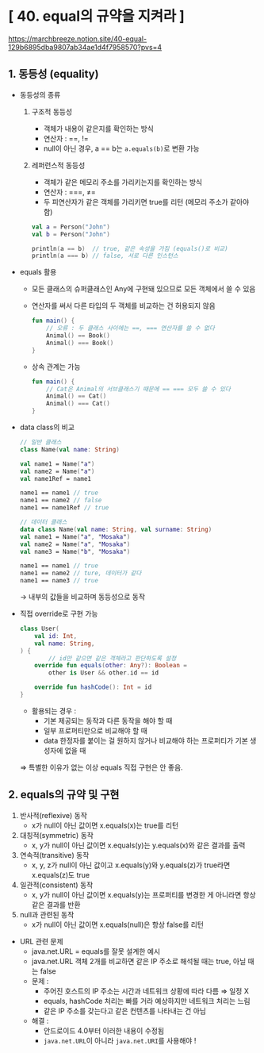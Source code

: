 # [ 40. equal의 규약을 지켜라 ]
https://marchbreeze.notion.site/40-equal-129b6895dba9807ab34ae1d4f7958570?pvs=4

## 1. 동등성 (equality)

- 동등성의 종류
    1. 구조적 동등성
        - 객체가 내용이 같은지를 확인하는 방식
        - 연산자 : ==, !=
        - null이 아닌 경우, a == b는 `a.equals(b)`로 변환 가능
    2. 레퍼런스적 동등성
        - 객체가 같은 메모리 주소를 가리키는지를 확인하는 방식
        - 연산자 : ===, ≠=
        - 두 피연산자가 같은 객체를 가리키면 true를 리턴 (메모리 주소가 같아야 함)

        ```kotlin
        val a = Person("John")
        val b = Person("John")
        
        println(a == b)  // true, 같은 속성을 가짐 (equals()로 비교)
        println(a === b) // false, 서로 다른 인스턴스
        ```


- equals 활용
    - 모든 클래스의 슈퍼클래스인 Any에 구현돼 있으므로 모든 객체에서 쓸 수 있음
    - 연산자를 써서 다른 타입의 두 객체를 비교하는 건 허용되지 않음

        ```kotlin
        fun main() {
            // 오류 : 두 클래스 사이에는 ==, === 연산자를 쓸 수 없다
            Animal() == Book()
            Animal() === Book()
        }
        
        ```

    - 상속 관계는 가능

        ```kotlin
        fun main() {
            // Cat은 Animal의 서브클래스기 때문에 == === 모두 쓸 수 있다
            Animal() == Cat()
            Animal() === Cat()
        }
        ```


- data class의 비교

    ```kotlin
    // 일반 클래스
    class Name(val name: String)
    
    val name1 = Name("a")
    val name2 = Name("a")
    val name1Ref = name1
    
    name1 == name1 // true
    name1 == name2 // false
    name1 == name1Ref // true
    ```

    ```kotlin
    // 데이터 클래스
    data class Name(val name: String, val surname: String)
    val name1 = Name("a", "Mosaka")
    val name2 = Name("a", "Mosaka")
    val name3 = Name("b", "Mosaka")
    
    name1 == name1 // true
    name1 == name2 // ture, 데이터가 같다
    name1 == name3 // true
    ```

  → 내부의 값들을 비교하며 동등성으로 동작


- 직접 override로 구현 가능

    ```kotlin
    class User(
        val id: Int,
        val name: String,
    ) {
    		// id만 같으면 같은 객체라고 판단하도록 설정
        override fun equals(other: Any?): Boolean =
            other is User && other.id == id
    
        override fun hashCode(): Int = id
    }
    ```

    - 활용되는 경우 :
        - 기본 제공되는 동작과 다른 동작을 해야 할 때
        - 일부 프로퍼티만으로 비교해야 할 때
        - data 한정자를 붙이는 걸 원하지 않거나 비교해야 하는 프로퍼티가 기본 생성자에 없을 때

  ⇒ 특별한 이유가 없는 이상 equals 직접 구현은 안 좋음.


## 2. equals의 규약 및 구현

1. 반사적(reflexive) 동작
    - x가 null이 아닌 값이면 x.equals(x)는 true를 리턴
2. 대칭적(symmetric) 동작
    - x, y가 null이 아닌 값이면 x.equals(y)는 y.equals(x)와 같은 결과를 출력
3. 연속적(transitive) 동작
    - x, y, z가 null이 아닌 값이고 x.equals(y)와 y.equals(z)가 true라면 x.equals(z)도 true
4. 일관적(consistent) 동작
    - x, y가 null이 아닌 값이면 x.equals(y)는 프로퍼티를 변경한 게 아니라면 항상 같은 결과를 반환
5. null과 관련된 동작
    - x가 null이 아닌 값이면 x.equals(null)은 항상 false를 리턴

- URL 관련 문제
    - java.net.URL = equals를 잘못 설계한 예시
    - java.net.URL 객체 2개를 비교하면 같은 IP 주소로 해석될 때는 true, 아닐 때는 false
    - 문제 :
        - 주어진 호스트의 IP 주소는 시간과 네트워크 상황에 따라 다름 ⇒ 일정 X
        - equals, hashCode 처리는 빠를 거라 예상하지만 네트워크 처리는 느림
        - 같은 IP 주소를 갖는다고 같은 컨텐츠를 나타내는 건 아님
    - 해결 :
        - 안드로이드 4.0부터 이러한 내용이 수정됨
        - `java.net.URL`이 아니라 `java.net.URI`를 사용해야 !